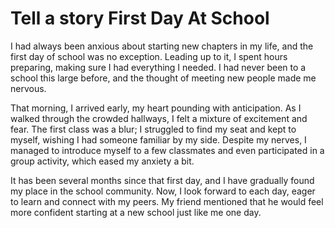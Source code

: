 # Tell a story First Day At School

I had always been anxious about starting new chapters in my life, and the first day of school was no exception. Leading up to it, I spent hours preparing, making sure I had everything I needed. I had never been to a school this large before, and the thought of meeting new people made me nervous.

That morning, I arrived early, my heart pounding with anticipation. As I walked through the crowded hallways, I felt a mixture of excitement and fear. The first class was a blur; I struggled to find my seat and kept to myself, wishing I had someone familiar by my side. Despite my nerves, I managed to introduce myself to a few classmates and even participated in a group activity, which eased my anxiety a bit.

It has been several months since that first day, and I have gradually found my place in the school community. Now, I look forward to each day, eager to learn and connect with my peers. My friend mentioned that he would feel more confident starting at a new school just like me one day.
